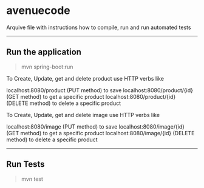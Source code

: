 avenuecode
===================

Arquive file with instructions how to compile, run and run automated tests

----------


Run the application
-------------
> mvn spring-boot:run

To Create, Update, get and delete product use HTTP verbs like

localhost:8080/product (PUT method) to save
localhost:8080/product/{id} (GET method) to get a specific product
localhost:8080/product/{id} (DELETE method) to delete a specific product


To Create, Update, get and delete image use HTTP verbs like

localhost:8080/image (PUT method) to save
localhost:8080/image/{id} (GET method) to get a specific product
localhost:8080/image/{id} (DELETE method) to delete a specific product

----------


Run Tests
-------------
> mvn test